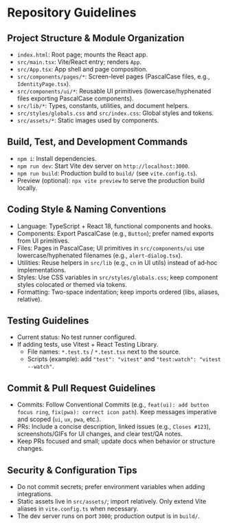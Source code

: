 # Repository Guidelines

## Project Structure & Module Organization
- `index.html`: Root page; mounts the React app.
- `src/main.tsx`: Vite/React entry; renders `App`.
- `src/App.tsx`: App shell and page composition.
- `src/components/pages/*`: Screen-level pages (PascalCase files, e.g., `IdentityPage.tsx`).
- `src/components/ui/*`: Reusable UI primitives (lowercase/hyphenated files exporting PascalCase components).
- `src/lib/*`: Types, constants, utilities, and document helpers.
- `src/styles/globals.css` and `src/index.css`: Global styles and tokens.
- `src/assets/*`: Static images used by components.

## Build, Test, and Development Commands
- `npm i`: Install dependencies.
- `npm run dev`: Start Vite dev server on `http://localhost:3000`.
- `npm run build`: Production build to `build/` (see `vite.config.ts`).
- Preview (optional): `npx vite preview` to serve the production build locally.

## Coding Style & Naming Conventions
- Language: TypeScript + React 18, functional components and hooks.
- Components: Export PascalCase (e.g., `Button`); prefer named exports from UI primitives.
- Files: Pages in PascalCase; UI primitives in `src/components/ui` use lowercase/hyphenated filenames (e.g., `alert-dialog.tsx`).
- Utilities: Reuse helpers in `src/lib` (e.g., `cn` in UI utils) instead of ad‑hoc implementations.
- Styles: Use CSS variables in `src/styles/globals.css`; keep component styles colocated or themed via tokens.
- Formatting: Two-space indentation; keep imports ordered (libs, aliases, relative).

## Testing Guidelines
- Current status: No test runner configured.
- If adding tests, use Vitest + React Testing Library.
  - File names: `*.test.ts` / `*.test.tsx` next to the source.
  - Scripts (example): add `"test": "vitest"` and `"test:watch": "vitest --watch"`.

## Commit & Pull Request Guidelines
- Commits: Follow Conventional Commits (e.g., `feat(ui): add button focus ring`, `fix(pwa): correct icon path`). Keep messages imperative and scoped (`ui`, `ux`, `pwa`, etc.).
- PRs: Include a concise description, linked issues (e.g., `Closes #123`), screenshots/GIFs for UI changes, and clear test/QA notes.
- Keep PRs focused and small; update docs when behavior or structure changes.

## Security & Configuration Tips
- Do not commit secrets; prefer environment variables when adding integrations.
- Static assets live in `src/assets/`; import relatively. Only extend Vite aliases in `vite.config.ts` when necessary.
- The dev server runs on port `3000`; production output is in `build/`.
